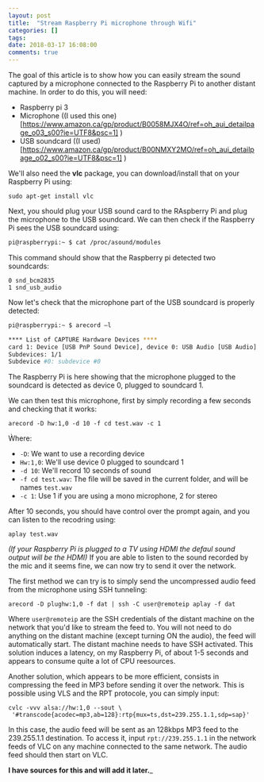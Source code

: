 ```yaml
---
layout: post
title:  "Stream Raspberry Pi microphone through Wifi"
categories: []
tags:
date: 2018-03-17 16:08:00
comments: true
---
```


The goal of this article is to show how you can easily stream the sound captured by a microphone connected to the Raspberry Pi to another distant machine. In order to do this, you will need:

* Raspberry pi 3
* Microphone ((I used this one)[https://www.amazon.ca/gp/product/B0058MJX4O/ref=oh_aui_detailpage_o03_s00?ie=UTF8&psc=1] )
* USB soundcard ((I used)[https://www.amazon.ca/gp/product/B00NMXY2MO/ref=oh_aui_detailpage_o02_s00?ie=UTF8&psc=1] )

We'll also need the **vlc** package, you can download/install that on your Raspberry Pi using:

`sudo apt-get install vlc`

Next, you should plug your USB sound card to the RAspberry Pi and plug the microphone to the USB soundcard.
We can then check if the Raspberry Pi sees the USB soundcard using:

```bash
pi@raspberrypi:~ $ cat /proc/asound/modules
```

This command should show that the Raspberry pi detected two soundcards:

```
0 snd_bcm2835
1 snd_usb_audio
```
Now let's check that the microphone part of the USB soundcard is properly detected:

```bash
pi@raspberrypi:~ $ arecord –l

**** List of CAPTURE Hardware Devices ****
card 1: Device [USB PnP Sound Device], device 0: USB Audio [USB Audio]
Subdevices: 1/1
Subdevice #0: subdevice #0
```
The Raspberry Pi is here showing that the microphone plugged to the soundcard is detected as device 0, plugged to soundcard 1.

We can then test this microphone, first by simply recording a few seconds and checking that it works:
```
arecord -D hw:1,0 -d 10 -f cd test.wav -c 1
```
Ẁhere:

* `-D`: We want to use a recording device
* `Hw:1,0`: We'll use device 0 plugged to soundcard 1
* `-d 10`: We'll record 10 seconds of sound
* `-f cd test.wav`: The file will be saved in the current folder, and will be names `test.wav`
* `-c 1`: Use 1 if you are using a mono microphone, 2 for stereo

After 10 seconds, you should have control over the prompt again, and you can listen to the recodring using:
```
aplay test.wav
```
_(If your Raspberry Pi is plugged to a TV using HDMI the defaul sound output will be the HDMI)_
If you are able to listen to the sound recorded by the mic and it seems fine, we can now try to send it over the network.

The first method we can try is to simply send the uncompressed audio feed from the microphone using SSH tunneling:

```
arecord -D plughw:1,0 -f dat | ssh -C user@remoteip aplay -f dat
```
Where `user@remoteip` are the SSH credentials of the distant machine on the network that you'd like to stream the feed to. You will not need to do anything on the distant machine (except turning ON the audio), the feed will automatically start. The distant machine needs to have SSH activated.
This solution induces a latency, on my Raspberry Pi, of about 1-5 seconds and appears to consume quite a lot of CPU reesources.

Another solution, which appears to be more efficient, consists in compressing the feed in MP3 before sending it over the network. This is possible using VLS and the RPT protocole, you can simply input:
```
cvlc -vvv alsa://hw:1,0 --sout \
 '#transcode{acodec=mp3,ab=128}:rtp{mux=ts,dst=239.255.1.1,sdp=sap}'
 ```

 In this case, the audio feed will be sent as an 128kbps MP3 feed to the 239.255.1.1 destination. To access it, input `rpt://239.255.1.1` in the network feeds of VLC on any machine connected to the same network.
 The audio feed should then start on VLC.

 __I have sources for this and will add it later.___

